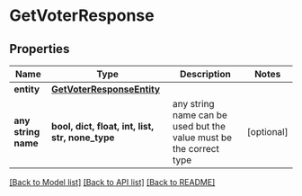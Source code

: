 # GetVoterResponse


## Properties
Name | Type | Description | Notes
------------ | ------------- | ------------- | -------------
**entity** | [**GetVoterResponseEntity**](GetVoterResponseEntity.md) |  | 
**any string name** | **bool, dict, float, int, list, str, none_type** | any string name can be used but the value must be the correct type | [optional]

[[Back to Model list]](../README.md#documentation-for-models) [[Back to API list]](../README.md#documentation-for-api-endpoints) [[Back to README]](../README.md)


